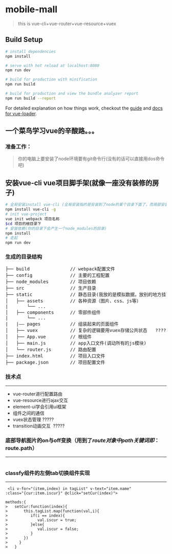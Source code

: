 # mobile-mall

> this is vue-cli+vue-router+vue-resource+vuex

## Build Setup

``` bash
# install dependencies
npm install

# serve with hot reload at localhost:8080
npm run dev

# build for production with minification
npm run build

# build for production and view the bundle analyzer report
npm run build --report
```

For detailed explanation on how things work, checkout the [guide](http://vuejs-templates.github.io/webpack/) and [docs for vue-loader](http://vuejs.github.io/vue-loader).

## 一个菜鸟学习vue的辛酸路。。。
### 准备工作：
>你的电脑上要安装了node环境要有git命令行(没有的话可以直接用dos命令吧)

## 安装vue-cli vue项目脚手架(就像一座没有装修的房子)
``` bash
# 全局安装install vue-cli (全局安装指的是安装到了node的某个目录下面了，而局部安装是安装到你的某个项目的根目录下)
npm install vue-cli -g
# init vue-project
vue init webpack 项目名称
$cd 项目的根目录下
# 安装依赖(你的目录下会产生一个node_modules的目录)
npm install
# 走起
npm run dev
```

### 生成的目录结构

<pre>
├── build               // webpack配置文件
├── config              // 主要的工程配置
├── node_modules        // 项目依赖
├── src                 // 生产目录
├── static              // 静态目录(我放的是模拟数据，放别的地方挂了)
│   ├── assets          // 各种资源（图片、css、js等）
|       └── ...
│   ├── components      // 零部件组件
|       └── ...
|   |—— pages           // 组装起来的页面组件
│   ├── vuex            // 复杂的逻辑要用vuex存储公共状态   ???????
│   ├── App.vue         // 根组件 
│   ├── main.js         // app入口文件(调动所有的js模块)
│   └── router.js       // 路由配置
├── index.html          // 项目入口文件
├── package.json        // 项目配置文件
</pre>

### 技术点

***
* vue-router进行配置路由
* vue-resource进行ajax交互
* element-ui学会引用ui框架
* 组件之间的通信
* vuex状态管理   ?????
* transition动画交互  ?????

### 底部导航图片的on与off变换（用到了$route对象中path关键词 即：$route.path）

***
<code><img class="tab-icon" :src=" tab.path == $route.path ? tab.iconUrlOn : tab.iconUrlOff " /></code>

### classfy组件的左侧tab切换组件实现

***
<code> <li v-for="(item,index) in tagList" v-text="item.name" :class="{cur:item.iscur}" @click="setCur(index)"></li>
</code>
```
methods:{
>   setCur:function(index){
>       this.tagList.map(function(val,i){
>          if(i == index){
>             val.iscur = true;
>          }else{
>             val.iscur = false;
>          }
>       })
>     }
>   }
```





